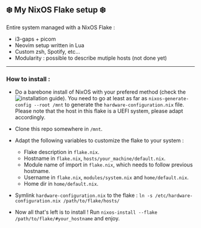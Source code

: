 ## ❄️ My NixOS Flake setup ❄️

Entire system managed with a NixOS Flake :
- i3-gaps + picom
- Neovim setup written in Lua
- Custom zsh, Spotify, etc...
- Modularity : possible to describe mutiple hosts (not done yet)

---

### How to install :

- Do a barebone install of NixOS with your prefered method (check the ![installation guide](https://nixos.wiki/wiki/NixOS_Installation_Guide)). You need to go at least as far as `nixos-generate-config --root /mnt` to generate the `hardware-configuration.nix` file. Please note that the host in this flake is a UEFI system, please adapt accordingly.

- Clone this repo somewhere in `/mnt`.
- Adapt the following variables to customize the flake to your system :
    - Flake description in `flake.nix`.
    - Hostname in `flake.nix`, `hosts/your_machine/default.nix`.
    - Module name of import in `flake.nix`, which needs to follow previous hostname.
    - Username in `flake.nix`, `modules/system.nix` and `home/default.nix`.
    - Home dir in `home/default.nix`.
- Symlink `hardware-configuration.nix` to the flake : `ln -s /etc/hardware-configuration.nix /path/to/flake/hosts/`
- Now all that's left is to install ! Run `nixos-install --flake /path/to/flake/#your_hostname` and enjoy.

